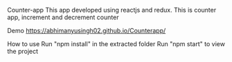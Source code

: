 Counter-app
This app developed using reactjs and redux. This is counter app, increment and decrement counter

Demo
https://abhimanyusingh02.github.io/Counterapp/

How to use
Run "npm install" in the extracted folder
Run "npm start" to view the project
